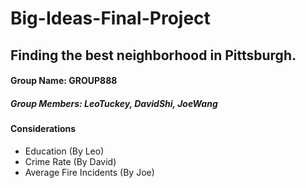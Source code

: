 # Big-Ideas-Final-Project
## Finding the best neighborhood in Pittsburgh.
#### Group Name: GROUP888
##### Group Members: LeoTuckey, DavidShi, JoeWang
#### Considerations
* Education (By Leo)
* Crime Rate (By David)
* Average Fire Incidents (By Joe)
